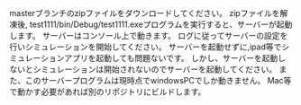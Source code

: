 masterブランチのzipファイルをダウンロードしてください。
zipファイルを解凍後,
test1111/bin/Debug/test1111.exeプログラムを実行すると、サーバーが起動します。
サーバーはコンソール上で動きます。
ログに従ってサーバーの設定を行いシミュレーションを開始してください。
サーバーを起動せずに,ipad等でシミュレーションアプリを起動しても問題ないです。
しかし、サーバーを起動しないとシミュレーションは開始されないのでサーバーを起動してください。
また、このサーバープログラムは現時点でwindowsPCでしか動きません。
Mac等で動かす必要があれば別のリポジトリにビルドします。
